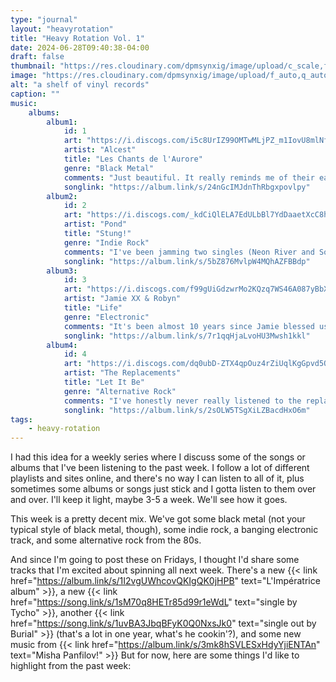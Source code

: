```yaml
---
type: "journal"
layout: "heavyrotation"
title: "Heavy Rotation Vol. 1"
date: 2024-06-28T09:40:38-04:00
draft: false
thumbnail: "https://res.cloudinary.com/dpmsynxig/image/upload/c_scale,f_auto,q_auto:good,w_740/v1719681794/2024%20Posts/heavy-rotation/untitled-1.jpg"
image: "https://res.cloudinary.com/dpmsynxig/image/upload/f_auto,q_auto:good/v1719681794/2024%20Posts/heavy-rotation/untitled-1.jpg"
alt: "a shelf of vinyl records"
caption: ""
music:
    albums:
        album1:
            id: 1
            art: "https://i.discogs.com/i5c8UrIZ99OMTwMLjPZ_m1IovU8mlNfZTZYEGfp4Bcc/rs:fit/g:sm/q:90/h:600/w:597/czM6Ly9kaXNjb2dz/LWRhdGFiYXNlLWlt/YWdlcy9SLTMxMDE4/NDY4LTE3MTg5NjI5/NDMtNDY3NS5qcGVn.jpeg"
            artist: "Alcest"
            title: "Les Chants de l'Aurore"
            genre: "Black Metal"
            comments: "Just beautiful. It really reminds me of their earlier albums, but adds so much more. Pretty much an ethereal wall of sound for almost 45 minutes. Just a thing to keep in mind, Alcest is still a black metal band, so at times you will get Neige's airy and brutal screams projected at you (but still so got'dang beautiful.) It's heavy, but also light and bright at the same time. I say just give it a go. Alcest only sounds like Alcest. There are a few that imitate, but nothing else really comes close to this band. Also, their album Shelter is 100% shoe gaze, if that's your jam. 'Opale' is one of my all-time favorite songs. But listen to 'Wings' first for a nice intro."
            songlink: "https://album.link/s/24nGcIMJdnThRbgxpovlpy"
        album2:
            id: 2
            art: "https://i.discogs.com/_kdCiQlELA7EdULbBl7YdDaaetXcC8hO4bR9mH592pE/rs:fit/g:sm/q:90/h:554/w:554/czM6Ly9kaXNjb2dz/LWRhdGFiYXNlLWlt/YWdlcy9SLTMwMjU2/Mjc3LTE3MTg5MTQx/MTItMzcxNS5qcGVn.jpeg"
            artist: "Pond"
            title: "Stung!"
            genre: "Indie Rock"
            comments: "I've been jamming two singles (Neon River and So Lo) from this album for a little while, and it's great to hear the whole thing. This will be in heavy rotation for a while. Australia is always putting out great music. A fairly lengthy album for indie rock these days, but the tracks are very diverse so it doesn't feel like you've been listening to the exact same style for an hour straight."
            songlink: "https://album.link/s/5bZ876MvlpW4MQhAZFBBdp"
        album3:
            id: 3
            art: "https://i.discogs.com/f99gUiGdzwrMo2KQzq7WS46A087yBbX35m8H4gNkuFo/rs:fit/g:sm/q:90/h:600/w:600/czM6Ly9kaXNjb2dz/LWRhdGFiYXNlLWlt/YWdlcy9SLTMxMDIx/OTg3LTE3MTg5ODk3/MTctNzY3My5qcGVn.jpeg"
            artist: "Jamie XX & Robyn"
            title: "Life"
            genre: "Electronic"
            comments: "It's been almost 10 years since Jamie blessed us with In Colour. There have been a single or two here and there, as well as an album from his main gig with The XX. But other than that, he's been relatively quiet. You can tell with the singles dropping from his forthcoming album In Waves that there's a high level of detail and polish being put into these tracks, and I can't wait to hear the whole thing!"
            songlink: "https://album.link/s/7r1qqHjaLvoHU3Mwsh1kkl"
        album4:
            id: 4
            art: "https://i.discogs.com/dq0ubD-ZTX4qpOuz4rZiUqlKgGpvd5O9TKoR3r243_s/rs:fit/g:sm/q:90/h:600/w:600/czM6Ly9kaXNjb2dz/LWRhdGFiYXNlLWlt/YWdlcy9SLTM5MTg4/OC0xMzAzNTEwNzkz/LmpwZWc.jpeg"
            artist: "The Replacements"
            title: "Let It Be"
            genre: "Alternative Rock"
            comments: "I've honestly never really listened to the replacements. I was browsing Brooklyn Vegan the other night, and they had put together this great list of 10 albums that helped birth alt-rock and post-hardcore bands 40 years ago. I believe all of these albums came out the same year, or at least close to it. I also never knew the replacements covered my favorite KISS song, Black Diamond. I can't say anything others haven't, this is album is phenomenal."
            songlink: "https://album.link/s/2sOLW5TSgXiLZBacdHxO6m"
tags:
    - heavy-rotation
---
```


I had this idea for a weekly series where I discuss some of the songs or albums that I've been listening to the past week. I follow a lot of different playlists and sites online, and there's no way I can listen to all of it, plus sometimes some albums or songs just stick and I gotta listen to them over and over. I'll keep it light, maybe 3-5 a week. We'll see how it goes.

This week is a pretty decent mix. We've got some black metal (not your typical style of black metal, though), some indie rock, a banging electronic track, and some alternative rock from the 80s.

And since I'm going to post these on Fridays, I thought I'd share some tracks that I'm excited about spinning all next week. There's a new {{< link href="https://album.link/s/1I2vgUWhcovQKIgQK0jHPB" text="L'Impératrice album" >}}, a new {{< link href="https://song.link/s/1sM70q8HETr85d99r1eWdL" text="single by Tycho" >}}, another {{< link href="https://song.link/s/1uvBA3JbqBFyK0Q0NxsJk0" text="single out by Burial" >}} (that's a lot in one year, what's he cookin'?), and some new music from {{< link href="https://album.link/s/3mk8hSVLESxHdyYjiENTAn" text="Misha Panfilov!" >}} But for now, here are some things I'd like to highlight from the past week:
